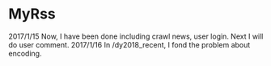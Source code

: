 # MyRss 
2017/1/15 Now, I have been done including crawl news, user login. Next I will do user comment.
2017/1/16 In /dy2018_recent, I fond the problem about encoding.
